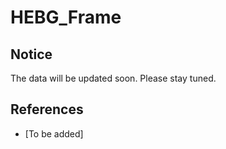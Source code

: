 # HEBG_Frame

## Notice
The data will be updated soon. Please stay tuned.

## References
- [To be added]
  
